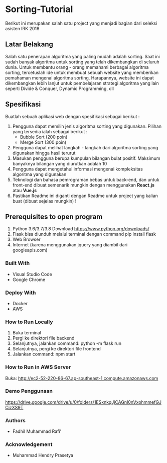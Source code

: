 # Sorting-Tutorial
Berikut ini merupakan salah satu project yang menjadi bagian dari seleksi asisten IRK 2018

## Latar Belakang
Salah satu penerapan algoritma yang paling mudah adalah sorting. Saat ini sudah banyak algoritma untuk sorting yang telah dikembangkan di seluruh dunia. Untuk membantu orang - orang memahami berbagai algoritma sorting, tercetuslah ide untuk membuat sebuah website yang memberikan pemahaman mengenai algoritma sorting. Harapannya, website ini dapat dikembangkan lebih lanjut untuk pembelajaran strategi algoritma yang lain seperti Divide & Conquer, Dynamic Programming, dll

## Spesifikasi
Buatlah sebuah aplikasi web dengan spesifikasi sebagai berikut :
 1. Pengguna dapat memilih jenis algoritma sorting yang digunakan. Pilihan yang tersedia ialah sebagai berikut : 
	* Bubble Sort (200 poin)
	* Merge Sort (300 poin)
 2. Pengguna dapat melihat langkah - langkah dari algoritma sorting yang digunakan hingga hasil terurut
 3. Masukan pengguna berupa kumpulan bilangan bulat positif. Maksimum banyaknya bilangan yang diurutkan adalah 10
 4. Pengguna dapat mengetahui informasi mengenai kompleksitas algoritma yang digunakan
 5. Teknologi dan bahasa pemrograman bebas untuk back-end, dan untuk front-end dibuat semenarik mungkin dengan menggunakan **React.js** atau **Vue.js**
 6. Pastikan Readme ini diganti dengan Readme untuk project yang kalian buat (dibuat sejelas mungkin) !
 
## Prerequisites to open program
1. Python 3.6/3.7/3.8 Download https://www.python.org/downloads/
2. Flask bisa diunduh melalui terminal dengan command pip install flask
3. Web Browser
4. Internet (karena menggunakan jquery yang diambil dari googleapis.com)

### Built With
- Visual Studio Code
- Google Chrome

### Deploy With
- Docker
- AWS

### How to Run Locally
1. Buka terminal
2. Pergi ke direktori file backend
3. Selanjutnya, jalankan command: python -m flask run
4. Selanjutnya, pergi ke direktori file frontend
5. Jalankan command: npm start

### How to Run in AWS Server
Buka: http://ec2-52-220-86-67.ap-southeast-1.compute.amazonaws.com

### Demo Penggunaan
https://drive.google.com/drive/u/0/folders/1ESxnkqJjCAGnI0nVxohmmefGJCizXS9T

### Authors
- Fadhil Muhammad Rafi'

### Acknowledgement
- Muhammad Hendry Prasetya 
